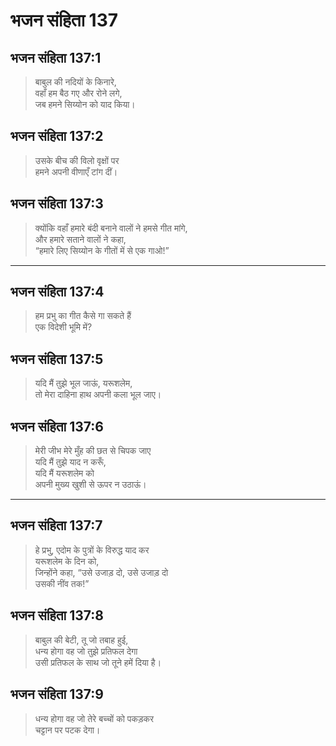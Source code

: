 # भजन संहिता 137

## भजन संहिता 137:1

> बाबुल की नदियों के किनारे,  
> वहाँ हम बैठ गए और रोने लगे,  
> जब हमने सिय्योन को याद किया।

## भजन संहिता 137:2

> उसके बीच की विलो वृक्षों पर  
> हमने अपनी वीणाएँ टांग दीं।

## भजन संहिता 137:3

> क्योंकि वहाँ हमारे बंदी बनाने वालों ने हमसे गीत मांगे,  
> और हमारे सताने वालों ने कहा,  
> “हमारे लिए सिय्योन के गीतों में से एक गाओ!”

---

## भजन संहिता 137:4

> हम प्रभु का गीत कैसे गा सकते हैं  
> एक विदेशी भूमि में?

## भजन संहिता 137:5

> यदि मैं तुझे भूल जाऊं, यरूशलेम,  
> तो मेरा दाहिना हाथ अपनी कला भूल जाए।

## भजन संहिता 137:6

> मेरी जीभ मेरे मुँह की छत से चिपक जाए  
> यदि मैं तुझे याद न करूँ,  
> यदि मैं यरूशलेम को  
> अपनी मुख्य खुशी से ऊपर न उठाऊं।

---

## भजन संहिता 137:7

> हे प्रभु, एदोम के पुत्रों के विरुद्ध याद कर  
> यरूशलेम के दिन को,  
> जिन्होंने कहा, “उसे उजाड़ दो, उसे उजाड़ दो  
> उसकी नींव तक!”

## भजन संहिता 137:8

> बाबुल की बेटी, तू जो तबाह हुई,  
> धन्य होगा वह जो तुझे प्रतिफल देगा  
> उसी प्रतिफल के साथ जो तूने हमें दिया है।

## भजन संहिता 137:9

> धन्य होगा वह जो तेरे बच्चों को पकड़कर  
> चट्टान पर पटक देगा।
